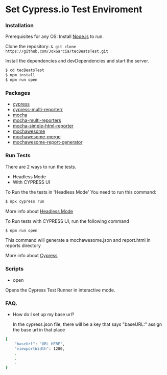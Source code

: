 # Set Cypress.io Test Enviroment

### Installation

Prerequisites for any OS:
Install [Node.js](https://nodejs.org/) to run.

Clone the repository:
`& git clone https://github.com/JoxGarcia/tecBeatsTest.git`

Install the dependencies and devDependencies and start the server.

```sh
$ cd tecBeatsTest
$ npm install
$ npm run open
```

### Packages

- [cypress](https://github.com/cypress-io/cypress#readme)
- [cypress-multi-reporterr](https://github.com/you54f/cypress-multi-reporters#readme)
- [mocha](https://github.com/mochajs/mocha#readme)
- [mocha-multi-reporters](https://github.com/stanleyhlng/mocha-multi-reporters#readme)
- [mocha-simple-html-reporter](https://github.com/blond/mocha-simple-html-reporter#readme)
- [mochawesome](https://github.com/adamgruber/mochawesome#readme)
- [mochawesome-merge](https://github.com/Antontelesh/mochawesome-merge#readme)
- [mochawesome-report-generator](https://github.com/adamgruber/mochawesome-report-generator#readme)

### Run Tests

There are 2 ways to run the tests.

- Headless Mode
- With CYPRESS UI

To Run the the tests in 'Headless Mode' You need to run this command:

```sh
$ npx cypress run
```

More info about [Headless Mode](https://docs.cypress.io/guides/guides/command-line.html#cypress-run)

To Run tests with CYPRESS UI, run the following command

```sh
$ npm run open
```

This command will generate a mochawesome.json and report.html in reports directory

More info about [Cypress](https://docs.cypress.io/guides/overview/why-cypress.html#In-a-nutshell)

### Scripts

* open 

Opens the Cypress Test Runner in interactive mode.

### FAQ.

- How do I set up my base url?

  In the cypress.json file, there will be a key that says "baseURL:" assign the base url in that place

```sh
{
    "baseUrl": "URL HERE",
    "viewportWidth": 1280,
    .
    .
    .
}
```